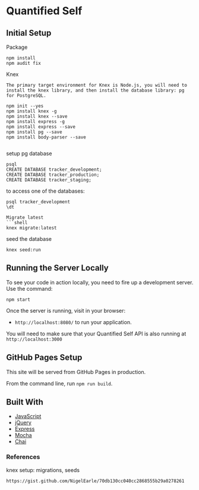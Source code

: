# Quantified Self

## Initial Setup
Package
```shell
npm install
npm audit fix
```
Knex
  ```shell
  The primary target environment for Knex is Node.js, you will need to install the knex library, and then install the database library: pg for PostgreSQL.

  npm init --yes
  npm install knex -g
  npm install knex --save
  npm install express -g
  npm install express --save
  npm install pg --save
  npm install body-parser --save


```
setup pg database
```pg
psql
CREATE DATABASE tracker_development;
CREATE DATABASE tracker_production;
CREATE DATABASE tracker_staging;
```
to access one of the databases:
```pg
psql tracker_development
\dt
```
  ```
Migrate latest
  ```shell
knex migrate:latest
  ```
seed the database
  ```shell
knex seed:run
  ```

## Running the Server Locally

To see your code in action locally, you need to fire up a development server. Use the command:

```shell
npm start
```

Once the server is running, visit in your browser:

* `http://localhost:8080/` to run your application.

You will need to make sure that your Quantified Self API is also running at `http://localhost:3000`

## GitHub Pages Setup

This site will be served from GitHub Pages in production.

From the command line, run `npm run build`.

## Built With

* [JavaScript](https://www.javascript.com/)
* [jQuery](https://jquery.com/)
* [Express](https://expressjs.com/)
* [Mocha](https://mochajs.org/)
* [Chai](https://chaijs.com/)

### References

knex setup: migrations, seeds
```https
https://gist.github.com/NigelEarle/70db130cc040cc2868555b29a0278261
```
